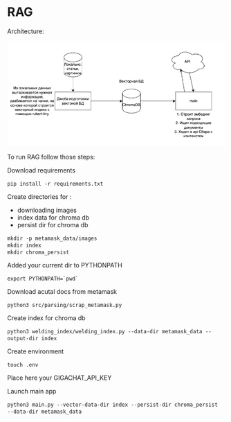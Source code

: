 # RAG

Architecture:

![Architecture](docs/imgs/architecture.png)

To run RAG follow those steps:

Download requirements
```
pip install -r requirements.txt
```

Create directories for :
- downloading images
- index data for chroma db
- persist dir for chroma db 
```
mkdir -p metamask_data/images
mkdir index
mkdir chroma_persist
```

Added your current dir to PYTHONPATH
```
export PYTHONPATH=`pwd`
```

Download acutal docs from metamask
```
python3 src/parsing/scrap_metamask.py
```

Create index for chroma db
```
python3 welding_index/welding_index.py --data-dir metamask_data --output-dir index
```

Create environment
```
touch .env
```
Place here your GIGACHAT_API_KEY

Launch main app
```
python3 main.py --vector-data-dir index --persist-dir chroma_persist  --data-dir metamask_data
```

